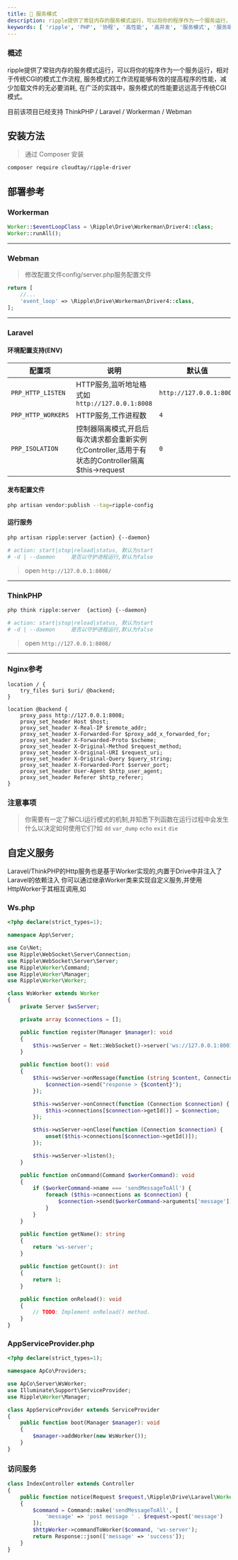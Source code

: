 ```yaml
---
title: 🚀 服务模式
description: ripple提供了常驻内存的服务模式运行，可以将你的程序作为一个服务运行，相对于传统CGI的模式工作流程, 服务模式运行能够有效的提高程序的性能，减少加载文件的无必要消耗, 在广泛的实践中，服务模式的性能要远远高于传统CGI模式。
keywords: [ 'ripple', 'PHP', '协程', '高性能', '高并发', '服务模式', '服务端', '服务运行' ]
---
```


### 概述

ripple提供了常驻内存的服务模式运行，可以将你的程序作为一个服务运行，相对于传统CGI的模式工作流程,
服务模式的工作流程能够有效的提高程序的性能，减少加载文件的无必要消耗, 在广泛的实践中，服务模式的性能要远远高于传统CGI模式。

目前该项目已经支持 ThinkPHP / Laravel / Workerman / Webman

## 安装方法

> 通过 Composer 安装

```bash
composer require cloudtay/ripple-driver
```

## 部署参考

### Workerman

```php
Worker::$eventLoopClass = \Ripple\Drive\Workerman\Driver4::class;
Worker::runAll();
```

---

### Webman

> 修改配置文件config/server.php服务配置文件

```php
return [
    //...
    'event_loop' => \Ripple\Drive\Workerman\Driver4::class,
];
```

--- 

### Laravel

#### 环境配置支持(ENV)

| 配置项                | 说明                                                                 | 默认值                     |
|--------------------|--------------------------------------------------------------------|-------------------------|
| `PRP_HTTP_LISTEN`  | HTTP服务,监听地址格式如`http://127.0.0.1:8008`                              | `http://127.0.0.1:8008` |
| `PRP_HTTP_WORKERS` | HTTP服务,工作进程数                                                       | `4`                     |
| `PRP_ISOLATION`    | 控制器隔离模式,开启后每次请求都会重新实例化Controller,适用于有状态的Controller隔离$this->request | `0`                     |

#### 发布配置文件
```bash
php artisan vendor:publish --tag=ripple-config
```

#### 运行服务

```bash
php artisan ripple:server {action} {--daemon}

# action: start|stop|reload|status, 默认为start
# -d | --daemon     是否以守护进程运行,默认为false
```

> open `http://127.0.0.1:8008/`
--- 

### ThinkPHP

```bash
php think ripple:server  {action} {--daemon}

# action: start|stop|reload|status, 默认为start
# -d | --daemon     是否以守护进程运行,默认为false
```

> open `http://127.0.0.1:8008/`
---

### Nginx参考

```nginx
location / {
    try_files $uri $uri/ @backend;
}

location @backend {
    proxy_pass http://127.0.0.1:8008;
    proxy_set_header Host $host;
    proxy_set_header X-Real-IP $remote_addr;
    proxy_set_header X-Forwarded-For $proxy_add_x_forwarded_for;
    proxy_set_header X-Forwarded-Proto $scheme;
    proxy_set_header X-Original-Method $request_method;
    proxy_set_header X-Original-URI $request_uri;
    proxy_set_header X-Original-Query $query_string;
    proxy_set_header X-Forwarded-Port $server_port;
    proxy_set_header User-Agent $http_user_agent;
    proxy_set_header Referer $http_referer;
}
```

### 注意事项

> 你需要有一定了解CLI运行模式的机制,并知悉下列函数在运行过程中会发生什么以决定如何使用它们?如
> `dd` `var_dump` `echo` `exit` `die`

## 自定义服务

Laravel/ThinkPHP的Http服务也是基于Worker实现的,内置于Drive中并注入了Laravel的依赖注入
你可以通过继承Worker类来实现自定义服务,并使用HttpWorker于其相互调用,如

### Ws.php

```php
<?php declare(strict_types=1);

namespace App\Server;

use Co\Net;
use Ripple\WebSocket\Server\Connection;
use Ripple\WebSocket\Server\Server;
use Ripple\Worker\Command;
use Ripple\Worker\Manager;
use Ripple\Worker\Worker;

class WsWorker extends Worker
{
    private Server $wsServer;

    private array $connections = [];

    public function register(Manager $manager): void
    {
        $this->wsServer = Net::WebSocket()->server('ws://127.0.0.1:8001', []);
    }

    public function boot(): void
    {
        $this->wsServer->onMessage(function (string $content, Connection $connection) {
            $connection->send("response > {$content}");
        });

        $this->wsServer->onConnect(function (Connection $connection) {
            $this->connections[$connection->getId()] = $connection;
        });

        $this->wsServer->onClose(function (Connection $connection) {
            unset($this->connections[$connection->getId()]);
        });

        $this->wsServer->listen();
    }

    public function onCommand(Command $workerCommand): void
    {
        if ($workerCommand->name === 'sendMessageToAll') {
            foreach ($this->connections as $connection) {
                $connection->send($workerCommand->arguments['message']);
            }
        }
    }

    public function getName(): string
    {
        return 'ws-server';
    }

    public function getCount(): int
    {
        return 1;
    }

    public function onReload(): void
    {
        // TODO: Implement onReload() method.
    }
}
```

### AppServiceProvider.php

```php
<?php declare(strict_types=1);

namespace ApCo\Providers;

use ApCo\Server\WsWorker;
use Illuminate\Support\ServiceProvider;
use Ripple\Worker\Manager;

class AppServiceProvider extends ServiceProvider
{
    public function boot(Manager $manager): void
    {
        $manager->addWorker(new WsWorker());
    }
}
```

### 访问服务

```php
class IndexController extends Controller
{
    public function notice(Request $request,\Ripple\Drive\Laravel\Worker $httpWorker) : JsonResponse
    {
        $command = Command::make('sendMessageToAll', [
            'message' => 'post message ' . $request->post('message')
        ]);
        $httpWorker->commandToWorker($command, 'ws-server');
        return Response::json(['message' => 'success']);
    }
}
```
